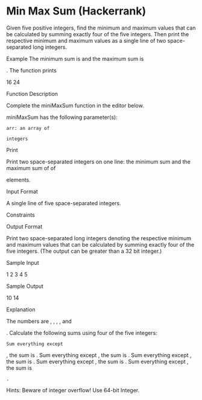 # Min Max Sum (Hackerrank)

Given five positive integers, find the minimum and maximum values that can be calculated by summing exactly four of the five integers. Then print the respective minimum and maximum values as a single line of two space-separated long integers.

Example
The minimum sum is and the maximum sum is

. The function prints

16 24

Function Description

Complete the miniMaxSum function in the editor below.

miniMaxSum has the following parameter(s):

    arr: an array of 

    integers

Print

Print two space-separated integers on one line: the minimum sum and the maximum sum of
of

elements.

Input Format

A single line of five space-separated integers.

Constraints

Output Format

Print two space-separated long integers denoting the respective minimum and maximum values that can be calculated by summing exactly four of the five integers. (The output can be greater than a 32 bit integer.)

Sample Input

1 2 3 4 5

Sample Output

10 14

Explanation

The numbers are
, , , , and

. Calculate the following sums using four of the five integers:

    Sum everything except 

, the sum is
.
Sum everything except
, the sum is
.
Sum everything except
, the sum is
.
Sum everything except
, the sum is
.
Sum everything except
, the sum is

    .

Hints: Beware of integer overflow! Use 64-bit Integer.